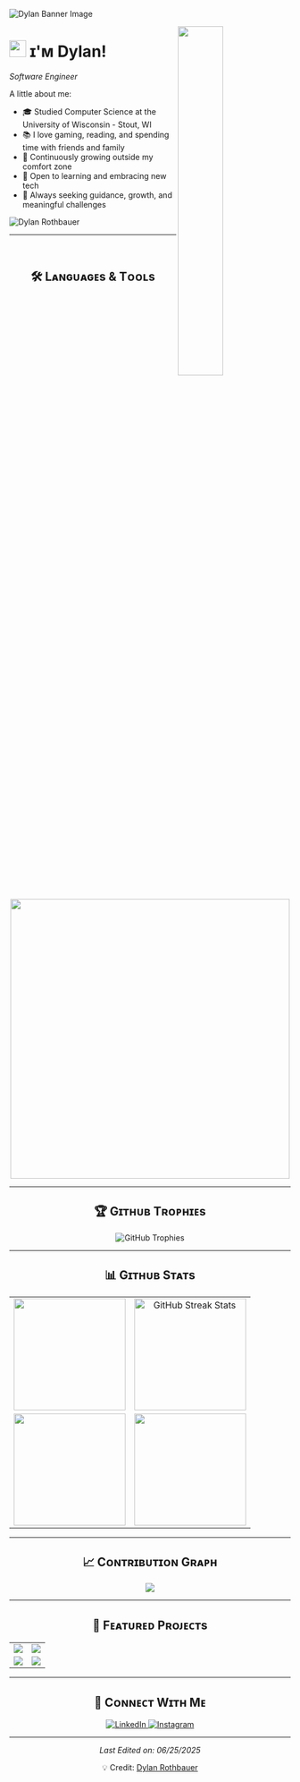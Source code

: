 <!--Banner-->
![Dylan Banner Image](https://user-images.githubusercontent.com/58959408/232639433-cb0aea21-66f0-4508-a771-85e2089c5a87.gif)

<!--Night Owl image-->
<div>
  <img align="right" width="40%" src="https://camo.githubusercontent.com/2e760a4dba6c72995663bd84ceb4e627d7639d8f119c0015608f2b94ac6b2d28/68747470733a2f2f6769746875622e6769746875626173736574732e636f6d2f6173736574732f6d6f6e612d6c6f6164696e672d6461726b2d3737303161376239373337302e676966">
</div>

<!--Header Name-->
# <img src="https://emojis.slackmojis.com/emojis/images/1531849430/4246/blob-sunglasses.gif?1531849430" width="30"/> ɪ'ᴍ Dylan! 
*Software Engineer*
<br />

<!--About Me-->
A little about me:

<!--Intro-->
- 🎓 Studied Computer Science at the University of Wisconsin - Stout, WI  
- 📚 I love gaming, reading, and spending time with friends and family  
- 🌱 Continuously growing outside my comfort zone  
- 🤝 Open to learning and embracing new tech  
- 💭 Always seeking guidance, growth, and meaningful challenges  

<!--Profile Count Badge-->
<p align="left">
  <img src="https://komarev.com/ghpvc/?username=DylanRothbauer&label=Profile%20views&color=770677&style=for-the-badge&logo=star" alt="Dylan Rothbauer" />
</p>

---

<br>

<h2 align="center">🛠️ Lᴀɴɢᴜᴀɢᴇs & Tᴏᴏʟs</h2>

<p align="center">
  <img width="500px" src="https://skillicons.dev/icons?i=cs,cpp,java,html,css,git,github,bitbucket,vue,visualstudio,vscode,eclipse,mysql,dotnet,azure,bootstrap,tailwind,postman,windows,powershell,php,npm,godot,unity,unreal&perline=10" />
</p>

---

<!--Trophies Section-->
<h2 align="center">🏆 Gɪᴛʜᴜʙ Tʀᴏᴘʜɪᴇs</h2>
<p align="center">
  <img src="https://github-profile-trophy.vercel.app/?username=DylanRothbauer&row=2&column=6&margin-w=20&margin-h=20&theme=darkhub" alt="GitHub Trophies" />
</p>

---

<!--GitHub Stats Table-->

<h2 align="center">📊 Gɪᴛʜᴜʙ Sᴛᴀᴛs</h2>

<table width="100%">
  <tr>
    <td align="center" width="50%">
      <img height="200" src="https://github-readme-stats.vercel.app/api?username=DylanRothbauer&count_private=true&show_icons=true&theme=nightowl" />
    </td>
    <td align="center" width="50%">
      <img height="200" src="https://streak-stats.demolab.com?user=DylanRothbauer&theme=nightowl&cache_seconds=30" alt="GitHub Streak Stats" />
    </td>
  </tr>
  <tr>
    <td align="center" width="50%">
      <img height="200" src="https://github-readme-stats.vercel.app/api/top-langs/?username=DylanRothbauer&theme=nightowl&layout=compact" />
    </td>
    <td align="center" width="50%">
      <img height="200" src="https://github-contributor-stats.vercel.app/api?username=DylanRothbauer&limit=3&theme=nightowl&show_owner=true&combine_all_yearly_contributions=true" />
    </td>
  </tr>
</table>

---

<!--Contribution Graph-->
<h2 align="center">📈 Cᴏɴᴛʀɪʙᴜᴛɪᴏɴ Gʀᴀᴘʜ</h2>
<p align="center">
  <img src="https://github-readme-activity-graph.vercel.app/graph?username=DylanRothbauer&bg_color=011627&color=79d3c3&line=c792ea&point=ffeb95&area=true&hide_border=false" />
</p>

---

<h2 align="center">🚀 Fᴇᴀᴛᴜʀᴇᴅ Pʀᴏᴊᴇᴄᴛs</h2>

<table align="center">
  <tr>
    <td>
      <a href="https://github.com/DylanRothbauer/Funkollection">
        <img src="https://github-readme-stats.vercel.app/api/pin/?username=DylanRothbauer&repo=Funkollection&theme=nightowl&cache_seconds=0" />
      </a>
    </td>
    <td>
      <a href="https://github.com/DylanRothbauer/Counselors-Connnect">
        <img src="https://github-readme-stats.vercel.app/api/pin/?username=DylanRothbauer&repo=Counselors-Connnect&theme=nightowl" />
      </a>
    </td>
  </tr>
  <tr>
    <td>
      <a href="https://github.com/DylanRothbauer/Interview-Prep-Central">
        <img src="https://github-readme-stats.vercel.app/api/pin/?username=DylanRothbauer&repo=Interview-Prep-Central&theme=nightowl" />
      </a>
    </td>
    <td>
      <a href="https://github.com/DylanRothbauer/Advent-of-Code">
        <img src="https://github-readme-stats.vercel.app/api/pin/?username=DylanRothbauer&repo=Advent-of-Code&theme=nightowl" />
      </a>
    </td>
  </tr>
</table>


---

<!--Contact Section-->
<h2 align="center">🤝 Cᴏɴɴᴇᴄᴛ Wɪᴛʜ Mᴇ</h2>
<p align="center">
  <a href="https://www.linkedin.com/in/dylan-rothbauer-ab285624b/" target="_blank">
    <img src="https://img.shields.io/badge/linkedin-%231E77B5.svg?&style=for-the-badge&logo=linkedin&logoColor=white" alt="LinkedIn" />
  </a>
  <a href="https://www.instagram.com/dylanrothbaueryt/" target="_blank">
    <img src="https://img.shields.io/badge/Instagram-E4405F?style=for-the-badge&logo=instagram&logoColor=white" alt="Instagram" />
  </a>
</p>

---

<p align="center"><i>Last Edited on: 06/25/2025</i></p>
<p align="center">💡 Credit: <a href="https://github.com/DylanRothbauer">Dylan Rothbauer</a></p>

